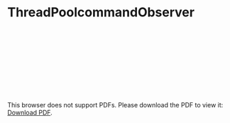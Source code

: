 # ThreadPoolcommandObserver



<object data="https://github.com/youssefmyh/ThreadPoolcommandObserver/blob/master/pattern.pdf" type="application/pdf" width="700px" height="700px">
    <embed src="https://github.com/youssefmyh/ThreadPoolcommandObserver/blob/master/pattern.pdf">
        <p>This browser does not support PDFs. Please download the PDF to view it: <a href="https://github.com/youssefmyh/ThreadPoolcommandObserver/blob/master/pattern.pdf">Download PDF</a>.</p>
    </embed>
</object>
